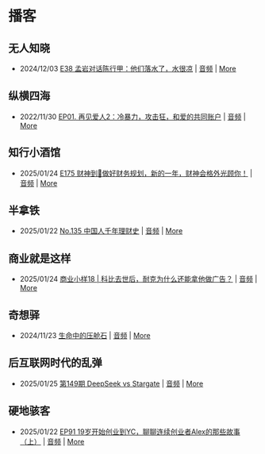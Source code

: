 # 播客

## 无人知晓
- 2024/12/03 [E38 孟岩对话陈行甲：他们落水了，水很凉](https://www.xiaoyuzhoufm.com/episode/674993fcc3b2a2f334681d1c) | [音频](https://dts-api.xiaoyuzhoufm.com/track/611719d3cb0b82e1df0ad29e/674993fcc3b2a2f334681d1c/media.xyzcdn.net/ltQLGAGNRRRTiQZqd_ZmhAAewLcp.m4a) | [More](channels/%E6%97%A0%E4%BA%BA%E7%9F%A5%E6%99%93.md)

## 纵横四海
- 2022/11/30 [EP01. 再见爱人2：冷暴力，攻击狂，和爱的共同账户](https://www.ximalaya.com/sound/592716797) | [音频](https://aod.cos.tx.xmcdn.com/storages/26c6-audiofreehighqps/E9/4E/GKwRIUEHXOodAq7-QQHYdhCw-aacv2-48K.m4a) | [More](channels/%E7%BA%B5%E6%A8%AA%E5%9B%9B%E6%B5%B7.md)

## 知行小酒馆
- 2025/01/24 [E175 财神到🧧做好财务规划，新的一年，财神会格外光顾你！](https://www.xiaoyuzhoufm.com/episode/679308cf247d51713cf76660) | [音频](https://dts-api.xiaoyuzhoufm.com/track/6013f9f58e2f7ee375cf4216/679308cf247d51713cf76660/media.xyzcdn.net/6013f9f58e2f7ee375cf4216/ltjuSN5pSl5OFcRjQK448ThEcosa.m4a) | [More](channels/%E7%9F%A5%E8%A1%8C%E5%B0%8F%E9%85%92%E9%A6%86.md)

## 半拿铁
- 2025/01/22 [No.135 中国人千年理财史](https://www.ximalaya.com/sound/798515599) | [音频](https://tk.wavpub.com/WPDL_eTBgNupGBtbGfzrJNYMHCjmWTKVfzAEyDJjEqesMGAtNKnGVgZmLAAYqcE-85.m4a) | [More](channels/%E5%8D%8A%E6%8B%BF%E9%93%81.md)

## 商业就是这样
- 2025/01/24 [商业小样18 | 科比去世后，耐克为什么还能拿他做广告？](https://www.ximalaya.com/sound/799031788) | [音频](https://aod.cos.tx.xmcdn.com/storages/8e58-audiofreehighqps/2B/82/GKwRIW4LaL3VADVOkANafTBU.m4a) | [More](channels/%E5%95%86%E4%B8%9A%E5%B0%B1%E6%98%AF%E8%BF%99%E6%A0%B7.md)

## 奇想驿
- 2024/11/23 [生命中的压舱石](https://www.xiaoyuzhoufm.com/episode/67403d1d11045e78e5105c6f) | [音频](https://dts-api.xiaoyuzhoufm.com/track/6034daea97755b8fc9c66480/67403d1d11045e78e5105c6f/media.xyzcdn.net/lmERsWF4hFJGK9PjHGzOwQnbz-Ge.m4a) | [More](channels/%E5%A5%87%E6%83%B3%E9%A9%BF.md)

## 后互联网时代的乱弹
- 2025/01/25 [第149期 DeepSeek vs Stargate](https://hosting.wavpub.cn/pie/ep149/) | [音频](https://tk.wavpub.com/WPDL_dukXCuSCCWjghxVLujKjZUVUDMQsWbsvQyKbcjprmkCqUVfTcuRVvUfrXF-46.mp3) | [More](channels/%E5%90%8E%E4%BA%92%E8%81%94%E7%BD%91%E6%97%B6%E4%BB%A3%E7%9A%84%E4%B9%B1%E5%BC%B9.md)

## 硬地骇客
- 2025/01/22 [EP91 19岁开始创业到YC，聊聊连续创业者Alex的那些故事（上）](https://www.xiaoyuzhoufm.com/episode/6790f2cfb8be47e0c7f21248) | [音频](https://dts-api.xiaoyuzhoufm.com/track/640ee2438be5d40013fe4a87/6790f2cfb8be47e0c7f21248/media.xyzcdn.net/640ee2438be5d40013fe4a87/lnKDeKHSZU3p0RWXWifaWLRoIDHD.m4a) | [More](channels/%E7%A1%AC%E5%9C%B0%E9%AA%87%E5%AE%A2.md)


